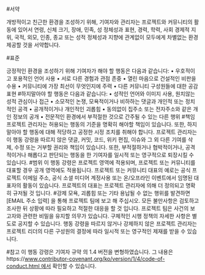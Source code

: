 #서약

개방적이고 친근한 환경을 조성하기 위해, 기여자와 관리자는 프로젝트와 커뮤니티의 활동에 있어서 연령, 신체 크기, 장애, 민족, 성 정체성과 표현, 경력, 학력, 사회 경제적 지위, 국적, 외모, 인종, 종교 또는 성적 정체성과 지향에 관계없이 모두에게 차별없는 환경제공할 것을 서약합니다.

#표준

긍정적인 환경을 조성하기 위해 기여자가 해야 할 행동은 다음과 같습니다:
	• 우호적이고 포용적인 언어 사용
	• 서로 다른 경험과 관점 존중
	• 열린 마음으로 건설적인 비판을 수용
	• 커뮤니티에 가장 최선이 무엇인지에 주력
	• 다른 커뮤니티 구성원들에 대한 공감 표현
#하지말아야 할 행동은 다음과 같습니다:
	• 성적인 언어와 이미지 사용, 원치않는 성적 관심이나 접근
	• 소모적인 논쟁, 모욕적이거나 비하하는 댓글과 개인적 또는 정치적인 공격
	• 공개적이거나 개인적인 괴롭힘
	• 동의없이 집주소 또는 전자주소와 같은 개인 정보의 공개
	• 전문적인 환경에서 부적절한 것으로 간주될 수 있는 다른 행위
#책임
프로젝트 관리자는 허용되는 행동의 기준을 명확히 해야할 책임이 있습니다. 또한, 하지말아야 할 행동에 대해 적당하고 공정한 시정 조치를 취해야 합니다.
프로젝트 관리자는 이 행동 강령을 따르지 않은 댓글, 커밋, 코드, 위키 편집, 이슈와 그 외 다른 기여를 삭제, 수정 또는 거부할 권리와 책임이 있습니다. 또한, 부적절하거나 협박적이거나, 공격적이거나 해롭다고 판단되는 행동을 한 기여자를 일시적 또는 영구적으로 퇴장시킬 수 있습니다.
#범위
이 행동 강령은 프로젝트 영역에 적용되며, 프로젝트 또는 커뮤니티를 대표할 경우 공개 영역에도 적용됩니다. 프로젝트 또는 커뮤니티 대표의 예로는 공식 프로젝트 이메일 주소, 공식 소셜 미디어 계정사용 또는 온/오프라인 이벤트에서 임명된 대표자의 활동이 있습니다. 프로젝트의 대표는 프로젝트 관리자에 의해 더 정의되고 명확히 규저될 것 입니다.
#강제
모욕, 괴롭힘 또는 기타 용납될 수 없는 행위를 발견하면 [EMAIL 주소 입력] 을 통해 프로젝트 팀에 보고 해 주십시오. 모든 불만사항은 검토하고 조사한 뒤 상황에 따라 필요하고 적절한 대응을 할 것 입니다. 프로젝트 팀은 사건의 보고자와 관련한 비밀을 유지할 의무가 있습니다. 구체적인 시행 정책의 자세한 사항은 별도로 공지할 수 있습니다.
행동 강령을 따르지 않거나 강제하지 않은 프로젝트 관리자는 프로젝트 리더의 다른 구성원의 결정에 따라 일시적 또는 영구적인 제재를 받을 수 있습니다.

#참고
이 행동 강령은 기여자 규약 의 1.4 버전을 변형하였습니다. 그 내용은https://www.contributor-covenant.org/ko/version/1/4/code-of-conduct.html 에서 확인할 수 있습니다.
